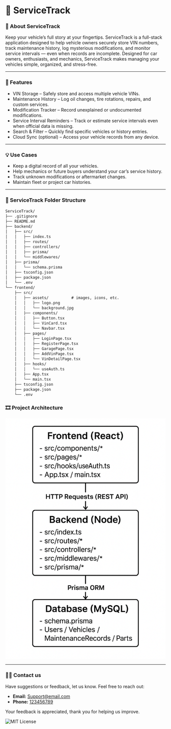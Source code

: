 # 🚗 ServiceTrack

### 🌟 About ServiceTrack
Keep your vehicle’s full story at your fingertips. ServiceTrack is a full-stack application designed to help vehicle owners securely store VIN numbers, track maintenance history, log mysterious modifications, and monitor service intervals — even when records are incomplete. Designed for car owners, enthusiasts, and mechanics, ServiceTrack makes managing your vehicles simple, organized, and stress-free.

---

### 🧰 Features
- VIN Storage – Safely store and access multiple vehicle VINs.  
- Maintenance History – Log oil changes, tire rotations, repairs, and custom services.  
- Modification Tracker – Record unexplained or undocumented modifications.  
- Service Interval Reminders – Track or estimate service intervals even when official data is missing.  
- Search & Filter – Quickly find specific vehicles or history entries.  
- Cloud Sync (optional) – Access your vehicle records from any device.

---

### 💡 Use Cases
- Keep a digital record of all your vehicles.  
- Help mechanics or future buyers understand your car’s service history.  
- Track unknown modifications or aftermarket changes.  
- Maintain fleet or project car histories.

---

### 📁 ServiceTrack Folder Structure
```
ServiceTrack/
├── .gitignore
├── README.md
├── backend/
│   ├── src/
│   │   ├── index.ts
│   │   ├── routes/
│   │   ├── controllers/
│   │   ├── prisma/
│   │   └── middlewares/
│   ├── prisma/
│   │   └── schema.prisma
│   ├── tsconfig.json
│   ├── package.json
│   └── .env
└── frontend/
    ├── src/
    │   ├── assets/          # images, icons, etc.
    │   │   ├── logo.png
    │   │   └── background.jpg
    │   ├── components/
    │   │   ├── Button.tsx
    │   │   ├── VinCard.tsx
    │   │   └── Navbar.tsx
    │   ├── pages/
    │   │   ├── LoginPage.tsx
    │   │   ├── RegisterPage.tsx
    │   │   ├── GaragePage.tsx
    │   │   ├── AddVinPage.tsx
    │   │   └── VinDetailPage.tsx
    │   ├── hooks/
    │   │   └── useAuth.ts
    │   ├── App.tsx
    │   └── main.tsx
    ├── tsconfig.json
    ├── package.json
    └── .env
```
### 🎞️ Project Architecture

![App-architecture](./docs/images/Fullstack-arch.png)


---
### 🧑‍💻 Contact us 
Have suggestions or feedback, let us know. Feel free to reach out: 

- **Email:** [Support@email.com ](malto:email@example.com)
- **Phone:** [123456789](tel:123456789)

Your feedback is appreciated, thank you for helping us improve. 



![MIT License](https://img.shields.io/badge/License-MIT-blue.svg)
